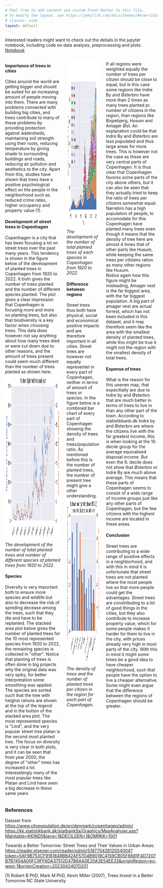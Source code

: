 ```yaml
---
# Feel free to add content and custom Front Matter to this file.
# To modify the layout, see https://jekyllrb.com/docs/themes/#overriding-theme-defaults
# classes: wide
layout: default
---
```


Interested readers might want to check out the details in the jupyter notebook, including code on data analysis, preprocessing and plots: 
[Notebook](https://nbviewer.org/github/ToreVang/ToreVang.github.io/blob/0b372e251bb097e3fcaeb1f4a0547442b496b7cb/Assignment%20final/main.ipynb)


<div class="columns">
    <div class="column">
        <div class="content">
            <p> <h4>Importance of trees in cities</h4>
            Cities around the world are getting bigger and should be suited for an increasing amount of people moving into them. There are many problems connected with building big cities, and trees contribute to many of these problems by providing protection against watersheds, maintaining soil strength using their roots, reducing temperature by giving shade to surrounding buildings and roads, reducing air pollution and aesthetics to the city. Apart from this, studies have shown that trees have a positive psychological effect on the people in the neighborhood such as reduced crime rates, higher occupancy and property value (1). <br>
            <h4>Development of street trees in Copenhagen</h4>
            Copenhagen is a city that has been focusing a lot on street trees over the past many years. This tendency is shown in the figure below of the development of planted trees in Copenhagen from 1920 to 2022. It both gives the number of trees planted and the number of different species planted. 
            The plot gives a clear impression that Copenhagen is focusing more and more on planting trees, but also that biodiversity is a key factor when choosing trees.
            This data does however not say anything about how many trees died or were cut down due to other reasons, and the amount of trees present could seem much different than the number of trees planted as shown here.
            <img src="https://raw.githubusercontent.com/ToreVang/ToreVang.github.io/main/public/tree_amount_tree_diversity.png"  width="700" height="550"> <br>
            <em>The development of the number of total planted trees and number of different species of planted trees from 1920 to 2022. </em>
            <h4>Species</h4>
            Diversity is very important both to ensure more species and wildlife but also to decrease the risk of spreding decease among the trees, such that they die and have to be replanted. The stacked area plot below gives the number of planted trees for the 10 most represented species from 1920 to 2022, the remaining species is collected in "other". Notice that planting of trees is often done in big projects why the original data was very spiky, for better interpretation some smoothing was applied. The species are sorted such that the tree with heighst rations are shown at the top of the legend and in the button of the stacked area plot. The most represented species is "Lind", and the very popular street tree platan is the second most planted tree. The focus on diversity is very clear in both plots, and it can be seen that from year 2000, the degree of "other" trees has increased a lot. Interesetingly many of the most popular trees like Platan and Lind have seen a big decrease in these same years </p>
        </div>
    </div>
    <div class="column">
        <div class="content">
            <p> <img src="https://raw.githubusercontent.com/ToreVang/ToreVang.github.io/main/public/stacked_copenhagen.png"  width="700" height="550"> <br>
            <em>The development of the number of total planted trees of each species in Copenhagen from 1920 to 2022. </em>
            <h4>Difference between regions</h4>
            Street trees thus both have physical, social and economical positive impacts and are therefore important in all cities. Street trees are however not equally representet in every part of Copenhagen, neither in terms of amount of trees or species. In the figure below is a combined bar chart of every part of Copenhagen showing the density of trees and trees/population ratio. As mentioned before this is the number of planted trees, the number of present tree might give a other understanding.
            <img src="https://raw.githubusercontent.com/ToreVang/ToreVang.github.io/main/public/tree_density_tree_population_ratio.png"  width="700" height="550">  <br>
            <em> The density of trees and the number of planted trees per citizen in the region for each part of Copenhagen. </em>  </p>
        </div>
    </div>
    <div class="column">
        <div class="content">
            <p> If all regions were weighted equally the number of trees per citizen should be close to equal, but in this case some regions like Indre By and Østerbro have more than 2 times as many trees planted pr. number of citizens in the region, than regions like Bispebjerg, Husum and Amager Øst. An explanation could be that Indre By and Østerbro are less populated and thus large areas for more trees. This is however not the case as these are very central parts of Copenhagen. It is thus clear that Copenhagen favores some parts of the city above others, but it can also be seen that they actually tried to keep the ratio of trees per citizens somewhat equal. 
            Nørrebro has a high population of people, to accomodate for this Copenhagen have planted many trees even though it means that the density of tree here are almost 4 times that of other parts like Husum, while keeping the same trees per citizens ration as many other regions like Husum.<br>
            Notice again how this figure might be misleading, Amager vest is the far biggest area, with the far biggest population. A big part of amager vest are actual forrest, which has not been included in this dataset, and it may therefore seem like the area with the smallest density of planted trees, while this might be true it might not the region with the smallest density of total trees.
            <h4>Expense of trees</h4>
            What is the reason for this uneven map, that expecitially are due to Indre by and Østerbro that are much better in terms of trees to live in than any other part of the town. According to statistikbank.dk Indre by and Østerbro are where the citizens live with the far greatest income, this is when looking at the 10. decile group for the average equivalised disposal income. But even the 6. decile does not show that Østerbro or Indre By are much above average. This means that these parts of Copenhagen seems to consist of a wide range of income groups just like any other parts of Copenhagen, but the few citizens with the highest income are located in these areas. 
            <h4>Conclusion</h4>
            Street trees are contributing to a wide range of positive effects in a neighborhood, and with this in mind it is unfortunate that street trees are not planted where the most people live so that more people could get the advantages. Street trees are constributing to a lot of good things in the cities, but they also contribute to increase property value, which for some people makes it harder for them to live in the city, with prices already very high in most parts of the city. With this in mind it might some times be a good idea to have cheaper neighborhood, such that people have the option to live a cheaper alternative. Some might even argue that the difference between the regions of Copenhagen should be greater. </p>
        </div>
    </div>
</div>
<!-- <embed
    type="text/html" 
    src="{{site.baseurl}}/public/custom_filename.html"
    width="1400"
    height="900"
    > -->

### References
Dataset from
https://www.citypopulation.de/en/denmark/copenhagen/admin/
https://kk.statistikbank.dk/statbank5a/Graphics/MapAnalyser.asp?Maintable=KKIND5&lang=1&DECILGEN=1&OMRKK=1001


Towards a Better Tomorrow: Street Trees and Their Values in Urban Areas:
https://reader.elsevier.com/reader/sd/pii/S1877042812004004?token=5AF9B753CF9161848BB42AF57D4B9019C4159CB05F6681F4D7207B7B7454A00FC9FF6DA37512D47B6AA0E20A3E54EE33&originRegion=eu-west-1&originCreation=20230424070201

(1) Robert B PhD, Mark M PhD, Kevin Miller (2007), Trees Invest in a Better Tomorrow NC State University